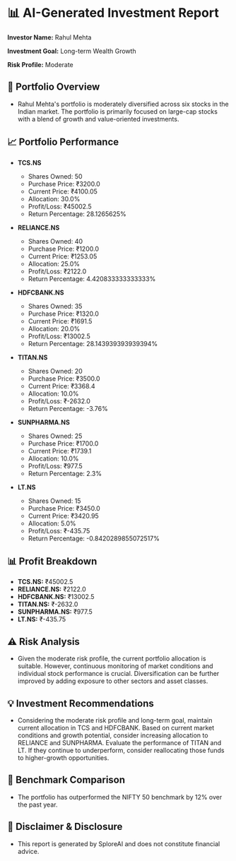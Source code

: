 # 📊 AI-Generated Investment Report
**Investor Name:** Rahul Mehta

**Investment Goal:** Long-term Wealth Growth

**Risk Profile:** Moderate

## 📌 Portfolio Overview
- Rahul Mehta's portfolio is moderately diversified across six stocks in the Indian market. The portfolio is primarily focused on large-cap stocks with a blend of growth and value-oriented investments.

## 📈 Portfolio Performance
- **TCS.NS**
  - Shares Owned: 50
  - Purchase Price: ₹3200.0
  - Current Price: ₹4100.05
  - Allocation: 30.0%
  - Profit/Loss: ₹45002.5
  - Return Percentage: 28.1265625%

- **RELIANCE.NS**
  - Shares Owned: 40
  - Purchase Price: ₹1200.0
  - Current Price: ₹1253.05
  - Allocation: 25.0%
  - Profit/Loss: ₹2122.0
  - Return Percentage: 4.420833333333333%

- **HDFCBANK.NS**
  - Shares Owned: 35
  - Purchase Price: ₹1320.0
  - Current Price: ₹1691.5
  - Allocation: 20.0%
  - Profit/Loss: ₹13002.5
  - Return Percentage: 28.143939393939394%

- **TITAN.NS**
  - Shares Owned: 20
  - Purchase Price: ₹3500.0
  - Current Price: ₹3368.4
  - Allocation: 10.0%
  - Profit/Loss: ₹-2632.0
  - Return Percentage: -3.76%

- **SUNPHARMA.NS**
  - Shares Owned: 25
  - Purchase Price: ₹1700.0
  - Current Price: ₹1739.1
  - Allocation: 10.0%
  - Profit/Loss: ₹977.5
  - Return Percentage: 2.3%

- **LT.NS**
  - Shares Owned: 15
  - Purchase Price: ₹3450.0
  - Current Price: ₹3420.95
  - Allocation: 5.0%
  - Profit/Loss: ₹-435.75
  - Return Percentage: -0.8420289855072517%


## 📊 Profit Breakdown
- **TCS.NS:** ₹45002.5
- **RELIANCE.NS:** ₹2122.0
- **HDFCBANK.NS:** ₹13002.5
- **TITAN.NS:** ₹-2632.0
- **SUNPHARMA.NS:** ₹977.5
- **LT.NS:** ₹-435.75

## ⚠️ Risk Analysis
- Given the moderate risk profile, the current portfolio allocation is suitable. However, continuous monitoring of market conditions and individual stock performance is crucial. Diversification can be further improved by adding exposure to other sectors and asset classes.

## 💡 Investment Recommendations
- Considering the moderate risk profile and long-term goal, maintain current allocation in TCS and HDFCBANK. Based on current market conditions and growth potential, consider increasing allocation to RELIANCE and SUNPHARMA. Evaluate the performance of TITAN and LT. If they continue to underperform, consider reallocating those funds to higher-growth opportunities.

## 📏 Benchmark Comparison
- The portfolio has outperformed the NIFTY 50 benchmark by 12% over the past year.

## 🔔 Disclaimer & Disclosure
- This report is generated by SploreAI and does not constitute financial advice.

